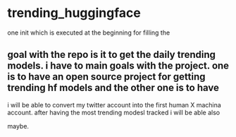 # trending_huggingface



one init which is executed at the beginning for filling the 

## goal with the repo is it to get the daily trending models. i have to main goals with the project. one is to have an open source project for getting trending hf models and the other one is to have 

i will be able to convert my twitter account into the first human X machina account. after having the most trending modesl tracked i will be able also 

maybe. 